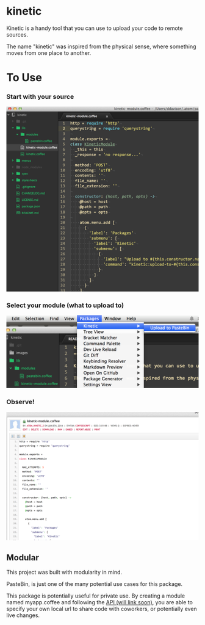 kinetic
=====

Kinetic is a handy tool that you can use to upload your code to remote sources.

The name "kinetic" was inspired from the physical sense, where something moves from one place to another.

# To Use

### Start with your source
![Code](https://raw.githubusercontent.com/ddavison/kinetic/master/images/start.png)

### Select your module (what to upload to)
![Module](https://raw.githubusercontent.com/ddavison/kinetic/master/images/module.png)

### Observe!
![Observe](https://raw.githubusercontent.com/ddavison/kinetic/master/images/observe.png)

## Modular

This project was built with modularity in mind.

PasteBin, is just one of the many potential use cases for this package.

This package is potentially useful for private use.  By creating a module named myapp.coffee and following the [API (will link soon)](#),
you are able to specify your own local url to share code with coworkers, or potentially even live changes.
